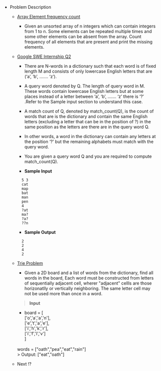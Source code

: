- Problem Description
    - [Array Element frequency count](arrayCount.py)
        - Given an unsorted array of n integers which can contain integers from 1 to n. Some elements can be repeated multiple times and some other elements can be absent from the array. Count frequency of all elements that are present and print the missing elements.
    
    - [Google SWE Internship Q2](googleswe2.py)
        - There are N-words in a dictionary such that each word is of fixed length M and consists of only lowercase English letters that are (‘a’, ‘b’, ……. ‘z’).

        - A query word denoted by Q. The length of query word in M. These words contain lowercase English letters but at some places instead of a letter between ‘a’, ‘b’, ……. ‘z’ there is ‘?’ .Refer to the Sample input section to understand this case.

        - A match count of Q, denoted by match_count(Q), is the count of words that are is the dictionary and contain the same English letters (excluding a letter that can be in the position of ?) in the same position as the letters are there are in the query word Q.

        - In other words, a word in the dictionary can contain any letters at the position ‘?’ but the remaining alphabets must match with the query word.

        - You are given a query word Q and you are required to compute match_count(Q).

        -  **Sample Input**
        >

            5 3
            cat
            map
            bat
            man
            pen
            4
            ?at
            ma?
            ?a?
            ??n
        - **Sample Output**
        >
            2
            2
            4
            2

    - [Trie Problem](trie2.py)
        - Given a 2D board and a list of words from the dictionary, find all words in the board, Each word must be constructed from letters of sequentially adjacent cell, wherer "adjacent" cellls are those horizonatlly or vertically neighboring.
        The same letter cell may not be used more than once in a word.
        > **Input**
        - board = [<br>
            ['o','a','a','n'],<br>
            ['e','t','a','e'],<br>
            ['i','h','k','r'],<br>
            ['i','f','l','v']<br>
        ]
        <br>
            words = ["oath","pea","eat","rain"]<br>
        > Output:  ["eat","oath"]
    - Next  &#8265;
